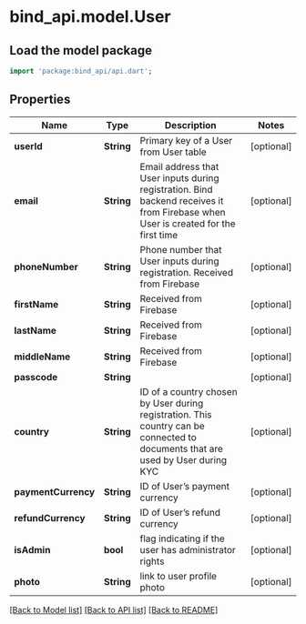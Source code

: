 # bind_api.model.User

## Load the model package
```dart
import 'package:bind_api/api.dart';
```

## Properties
Name | Type | Description | Notes
------------ | ------------- | ------------- | -------------
**userId** | **String** | Primary key of a User from User table | [optional] 
**email** | **String** | Email address that User inputs during registration. Bind backend receives it from Firebase when User is created for the first time | [optional] 
**phoneNumber** | **String** | Phone number that User inputs during registration. Received from Firebase | [optional] 
**firstName** | **String** | Received from Firebase | [optional] 
**lastName** | **String** | Received from Firebase | [optional] 
**middleName** | **String** | Received from Firebase | [optional] 
**passcode** | **String** |  | [optional] 
**country** | **String** | ID of a country chosen by User during registration. This country can be connected to documents that are used by User during KYC | [optional] 
**paymentCurrency** | **String** | ID of User’s payment currency | [optional] 
**refundCurrency** | **String** | ID of User’s refund currency | [optional] 
**isAdmin** | **bool** | flag indicating if the user has administrator rights | [optional] 
**photo** | **String** | link to user profile photo | [optional] 

[[Back to Model list]](../README.md#documentation-for-models) [[Back to API list]](../README.md#documentation-for-api-endpoints) [[Back to README]](../README.md)


